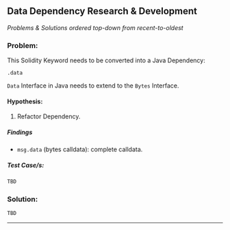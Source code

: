 ## Data Dependency Research & Development

*Problems & Solutions ordered top-down from recent-to-oldest*

### Problem:
This Solidity Keyword needs to be converted into a Java Dependency:
```solidity 
.data
``` 
`Data` Interface in Java needs to extend to the `Bytes` Interface.

#### Hypothesis:
1. Refactor Dependency.

##### Findings
- `msg.data` (bytes calldata): complete calldata.

##### Test Case/s:
```java
TBD
```
### Solution:
```java
TBD
```
-----------------------------------------------------------------------

